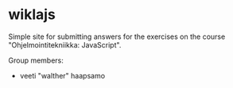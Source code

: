 # wiklajs

Simple site for submitting answers for the exercises on the course "Ohjelmointitekniikka: JavaScript".

Group members:

- veeti "walther" haapsamo
